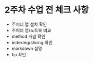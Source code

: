 # 2주차 수업 전 체크 사항
* 주피터 랩 설치 확인
* 주피터 랩/노트북 비교
* method 개념 확인
* indexing/slicing 확인
* markdown 설명
* tip 확인